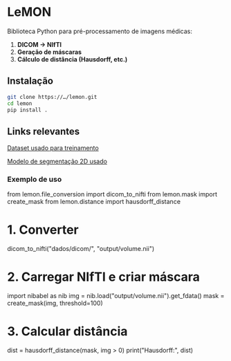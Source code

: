 # LeMON

Biblioteca Python para pré-processamento de imagens médicas:
1. **DICOM → NIfTI**  
2. **Geração de máscaras**  
3. **Cálculo de distância (Hausdorff, etc.)**  

## Instalação

```bash
git clone https://…/lemon.git
cd lemon
pip install .
```

## Links relevantes
[Dataset usado para treinamento](https://wiki.cancerimagingarchive.net/pages/viewpage.action?pageId=101942541)

[Modelo de segmentação 2D usado](https://wiki.cancerimagingarchive.net/pages/viewpage.action?pageId=101942541)


### Exemplo de uso

from lemon.file_conversion import dicom_to_nifti
from lemon.mask import create_mask
from lemon.distance import hausdorff_distance

# 1. Converter
dicom_to_nifti("dados/dicom/", "output/volume.nii")

# 2. Carregar NIfTI e criar máscara
import nibabel as nib
img = nib.load("output/volume.nii").get_fdata()
mask = create_mask(img, threshold=100)

# 3. Calcular distância
dist = hausdorff_distance(mask, img > 0)
print("Hausdorff:", dist)
